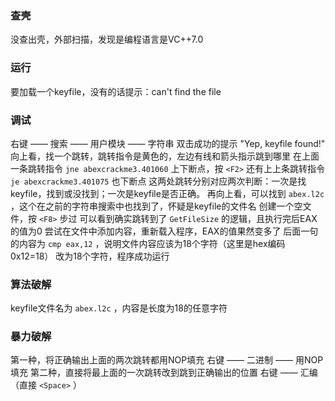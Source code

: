 ### 查壳

没查出壳，外部扫描，发现是编程语言是VC++7.0

### 运行

要加载一个keyfile，没有的话提示：can't find the file

### 调试

右键 —— 搜索 —— 用户模块 —— 字符串
双击成功的提示 "Yep, keyfile found!"
向上看，找一个跳转，跳转指令是黄色的，左边有线和箭头指示跳到哪里
在上面一条跳转指令 `jne abexcrackme3.401060` 上下断点，按 `<F2>`
还有上上条跳转指令 `je abexcrackme3.401075` 也下断点
这两处跳转分别对应两次判断：一次是找keyfile，找到或没找到；一次是keyfile是否正确。
再向上看，可以找到 `abex.l2c` ，这个在之前的字符串搜索中也找到了，怀疑是keyfile的文件名
创建一个空文件，按 `<F8>` 步过
可以看到确实跳转到了 `GetFileSize` 的逻辑，且执行完后EAX的值为0
尝试在文件中添加内容，重新载入程序，EAX的值果然变多了
后面一句的内容为 `cmp eax,12` ，说明文件内容应该为18个字符（这里是hex编码0x12=18）
改为18个字符，程序成功运行

### 算法破解

keyfile文件名为 `abex.l2c` ，内容是长度为18的任意字符

### 暴力破解

第一种，将正确输出上面的两次跳转都用NOP填充
右键 —— 二进制 —— 用NOP填充
第二种，直接将最上面的一次跳转改到跳到正确输出的位置
右键 —— 汇编 （直接 `<Space>` ）